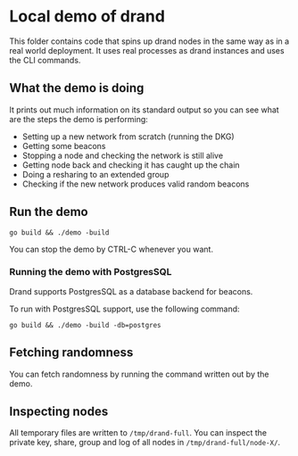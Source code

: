 # Local demo of drand

This folder contains code that spins up drand nodes in the same way as in a real
world deployment. It uses real processes as drand instances and uses the CLI
commands.

## What the demo is doing

It prints out much information on its standard output so you can see what are
the steps the demo is performing:
* Setting up a new network from scratch (running the DKG)
* Getting some beacons
* Stopping a node and checking the network is still alive
* Getting node back and checking it has caught up the chain
* Doing a resharing to an extended group
* Checking if the new network produces valid random beacons

## Run the demo

```
go build && ./demo -build
```

You can stop the demo by CTRL-C whenever you want.

### Running the demo with PostgresSQL

Drand supports PostgresSQL as a database backend for beacons.

To run with PostgresSQL support, use the following command:

```shell
go build && ./demo -build -db=postgres
```

## Fetching randomness

You can fetch randomness by running the command written out by the demo.

## Inspecting nodes

All temporary files are written to `/tmp/drand-full`.
You can inspect the private key, share, group and log of all nodes in
`/tmp/drand-full/node-X/`.
